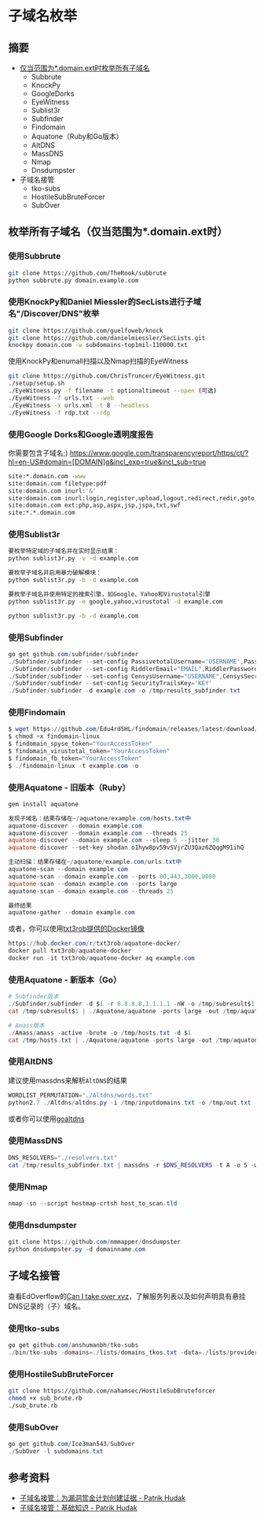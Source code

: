 # 子域名枚举

## 摘要

* [仅当范围为*.domain.ext时枚举所有子域名](#enumerate-all-subdomains-only-if-the-scope-is-domainext)
  * Subbrute
  * KnockPy
  * GoogleDorks
  * EyeWitness
  * Sublist3r
  * Subfinder
  * Findomain
  * Aquatone（Ruby和Go版本）
  * AltDNS
  * MassDNS
  * Nmap
  * Dnsdumpster
* 子域名接管
  * tko-subs
  * HostileSubBruteForcer
  * SubOver

## 枚举所有子域名（仅当范围为*.domain.ext时）

### 使用Subbrute

```bash
git clone https://github.com/TheRook/subbrute
python subbrute.py domain.example.com
```

### 使用KnockPy和Daniel Miessler的SecLists进行子域名"/Discover/DNS"枚举

```bash
git clone https://github.com/guelfoweb/knock
git clone https://github.com/danielmiessler/SecLists.git
knockpy domain.com -w subdomains-top1mil-110000.txt
```

使用KnockPy和enumall扫描以及Nmap扫描的EyeWitness

```bash
git clone https://github.com/ChrisTruncer/EyeWitness.git
./setup/setup.sh
./EyeWitness.py -f filename -t optionaltimeout --open (可选)
./EyeWitness -f urls.txt --web
./EyeWitness -x urls.xml -t 8 --headless
./EyeWitness -f rdp.txt --rdp
```

### 使用Google Dorks和Google透明度报告

你需要包含子域名;)
https://www.google.com/transparencyreport/https/ct/?hl=en-US#domain=[DOMAIN]g&incl_exp=true&incl_sub=true

```bash
site:*.domain.com -www
site:domain.com filetype:pdf
site:domain.com inurl:'&'
site:domain.com inurl:login,register,upload,logout,redirect,redir,goto,admin
site:domain.com ext:php,asp,aspx,jsp,jspa,txt,swf
site:*.*.domain.com
```

### 使用Sublist3r

```bash
要枚举特定域的子域名并在实时显示结果：
python sublist3r.py -v -d example.com

要枚举子域名并启用暴力破解模块：
python sublist3r.py -b -d example.com

要枚举子域名并使用特定的搜索引擎，如Google、Yahoo和Virustotal引擎
python sublist3r.py -e google,yahoo,virustotal -d example.com

python sublist3r.py -b -d example.com
```

### 使用Subfinder

```powershell
go get github.com/subfinder/subfinder
./Subfinder/subfinder --set-config PassivetotalUsername='USERNAME',PassivetotalKey='KEY'
./Subfinder/subfinder --set-config RiddlerEmail="EMAIL",RiddlerPassword="PASSWORD"
./Subfinder/subfinder --set-config CensysUsername="USERNAME",CensysSecret="SECRET"
./Subfinder/subfinder --set-config SecurityTrailsKey='KEY'
./Subfinder/subfinder -d example.com -o /tmp/results_subfinder.txt
```

### 使用Findomain

```powershell
$ wget https://github.com/Edu4rdSHL/findomain/releases/latest/download/findomain-linux
$ chmod +x findomain-linux
$ findomain_spyse_token="YourAccessToken"
$ findomain_virustotal_token="YourAccessToken" 
$ findomain_fb_token="YourAccessToken" 
$ ./findomain-linux -t example.com -o
```

### 使用Aquatone - 旧版本（Ruby）

```powershell
gem install aquatone

发现子域名：结果存储在~/aquatone/example.com/hosts.txt中
aquatone-discover --domain example.com
aquatone-discover --domain example.com --threads 25
aquatone-discover --domain example.com --sleep 5 --jitter 30
aquatone-discover --set-key shodan o1hyw8pv59vSVjrZU3Qaz6ZQqgM91ihQ

主动扫描：结果存储在~/aquatone/example.com/urls.txt中
aquatone-scan --domain example.com
aquatone-scan --domain example.com --ports 80,443,3000,8080
aquatone-scan --domain example.com --ports large
aquatone-scan --domain example.com --threads 25

最终结果
aquatone-gather --domain example.com
```

或者，你可以使用[txt3rob提供的Docker镜像](https://hub.docker.com/r/txt3rob/aquatone-docker/)

```powershell
https://hub.docker.com/r/txt3rob/aquatone-docker/
docker pull txt3rob/aquatone-docker
docker run -it txt3rob/aquatone-docker aq example.com
```

### 使用Aquatone - 新版本（Go）

```powershell
# Subfinder版本
./Subfinder/subfinder -d $1 -r 8.8.8.8,1.1.1.1 -nW -o /tmp/subresult$1
cat /tmp/subresult$1 | ./Aquatone/aquatone -ports large -out /tmp/aquatone$1

# Amass版本
./Amass/amass -active -brute -o /tmp/hosts.txt -d $1
cat /tmp/hosts.txt | ./Aquatone/aquatone -ports large -out /tmp/aquatone$1
```

### 使用AltDNS

建议使用massdns来解析`AltDNS`的结果

```powershell
WORDLIST_PERMUTATION="./Altdns/words.txt"
python2.7 ./Altdns/altdns.py -i /tmp/inputdomains.txt -o /tmp/out.txt -w $WORDLIST_PERMUTATION
```

或者你可以使用[goaltdns](https://github.com/subfinder/goaltdns)

### 使用MassDNS

```powershell
DNS_RESOLVERS="./resolvers.txt"
cat /tmp/results_subfinder.txt | massdns -r $DNS_RESOLVERS -t A -o S -w /tmp/results_subfinder_resolved.txt
```

### 使用Nmap

```powershell
nmap -sn --script hostmap-crtsh host_to_scan.tld
```

### 使用dnsdumpster

```ps1
git clone https://github.com/nmmapper/dnsdumpster
python dnsdumpster.py -d domainname.com
```

## 子域名接管

查看EdOverflow的[Can I take over xyz](https://github.com/EdOverflow/can-i-take-over-xyz)，了解服务列表以及如何声明具有悬挂DNS记录的（子）域名。

### 使用tko-subs

```powershell
go get github.com/anshumanbh/tko-subs
./bin/tko-subs -domains=./lists/domains_tkos.txt -data=./lists/providers-data.csv  
```

### 使用HostileSubBruteForcer

```bash
git clone https://github.com/nahamsec/HostileSubBruteforcer
chmod +x sub_brute.rb
./sub_brute.rb
```

### 使用SubOver

```powershell
go get github.com/Ice3man543/SubOver
./SubOver -l subdomains.txt
```

## 参考资料

* [子域名接管：为漏洞赏金计划创建证据 - Patrik Hudak](https://0xpatrik.com/takeover-proofs/)
* [子域名接管：基础知识 - Patrik Hudak](https://0xpatrik.com/subdomain-takeover-basics/)
